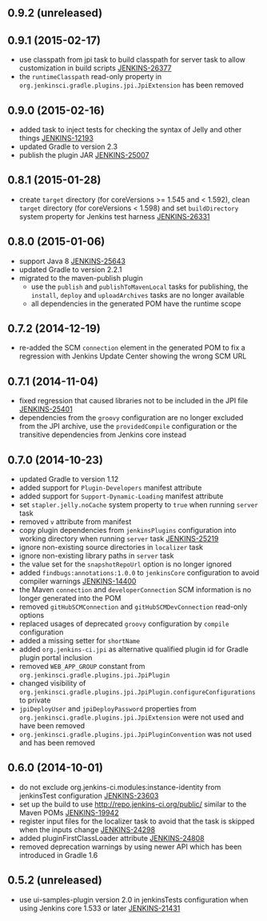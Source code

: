 ## 0.9.2 (unreleased)

## 0.9.1 (2015-02-17)

  * use classpath from jpi task to build classpath for server task to allow customization in build scripts
    [JENKINS-26377](https://issues.jenkins-ci.org/browse/JENKINS-26377)
  * the `runtimeClasspath` read-only property in `org.jenkinsci.gradle.plugins.jpi.JpiExtension` has been removed

## 0.9.0 (2015-02-16)

  * added task to inject tests for checking the syntax of Jelly and other things
    [JENKINS-12193](https://issues.jenkins-ci.org/browse/JENKINS-12193)
  * updated Gradle to version 2.3
  * publish the plugin JAR
    [JENKINS-25007](https://issues.jenkins-ci.org/browse/JENKINS-25007)

## 0.8.1 (2015-01-28)

  * create `target` directory (for coreVersions >= 1.545 and < 1.592), clean `target` directory (for coreVersions
    < 1.598) and set `buildDirectory` system property for Jenkins test harness
    [JENKINS-26331](https://issues.jenkins-ci.org/browse/JENKINS-26331)

## 0.8.0 (2015-01-06)

  * support Java 8
    [JENKINS-25643](https://issues.jenkins-ci.org/browse/JENKINS-25643)
  * updated Gradle to version 2.2.1
  * migrated to the maven-publish plugin
    * use the `publish` and `publishToMavenLocal` tasks for publishing, the `install`, `deploy` and `uploadArchives`
      tasks are no longer available
    * all dependencies in the generated POM have the runtime scope

## 0.7.2 (2014-12-19)

  * re-added the SCM `connection` element in the generated POM to fix a regression with Jenkins Update Center showing
    the wrong SCM URL

## 0.7.1 (2014-11-04)

  * fixed regression that caused libraries not to be included in the JPI file
    [JENKINS-25401](https://issues.jenkins-ci.org/browse/JENKINS-25401)
  * dependencies from the `groovy` configuration are no longer excluded from the JPI archive, use the `providedCompile`
    configuration or the transitive dependencies from Jenkins core instead

## 0.7.0 (2014-10-23)

  * updated Gradle to version 1.12
  * added support for `Plugin-Developers` manifest attribute
  * added support for `Support-Dynamic-Loading` manifest attribute
  * set `stapler.jelly.noCache` system property to `true` when running `server` task
  * removed `v` attribute from manifest
  * copy plugin dependencies from `jenkinsPlugins` configuration into working directory when running `server` task
    [JENKINS-25219](https://issues.jenkins-ci.org/browse/JENKINS-25219)
  * ignore non-existing source directories in `localizer` task
  * ignore non-existing library paths in `server` task
  * the value set for the `snapshotRepoUrl` option is no longer ignored
  * added `findbugs:annotations:1.0.0` to `jenkinsCore` configuration to avoid compiler warnings
    [JENKINS-14400](https://issues.jenkins-ci.org/browse/JENKINS-14400)
  * the Maven `connection` and `developerConnection` SCM information is no longer generated into the POM
  * removed `gitHubSCMConnection` and `gitHubSCMDevConnection` read-only options 
  * replaced usages of deprecated `groovy` configuration by `compile` configuration
  * added a missing setter for `shortName`
  * added `org.jenkins-ci.jpi` as alternative qualified plugin id for Gradle plugin portal inclusion
  * removed `WEB_APP_GROUP` constant from `org.jenkinsci.gradle.plugins.jpi.JpiPlugin`
  * changed visibility of `org.jenkinsci.gradle.plugins.jpi.JpiPlugin.configureConfigurations` to private
  * `jpiDeployUser` and `jpiDeployPassword` properties from `org.jenkinsci.gradle.plugins.jpi.JpiExtension` were not
    used and have been removed
  * `org.jenkinsci.gradle.plugins.jpi.JpiPluginConvention` was not used and has been removed

## 0.6.0 (2014-10-01)

  * do not exclude org.jenkins-ci.modules:instance-identity from jenkinsTest configuration
    [JENKINS-23603](https://issues.jenkins-ci.org/browse/JENKINS-23603)
  * set up the build to use http://repo.jenkins-ci.org/public/ similar to the Maven POMs
    [JENKINS-19942](https://issues.jenkins-ci.org/browse/JENKINS-19942)
  * register input files for the localizer task to avoid that the task is skipped when the inputs change
    [JENKINS-24298](https://issues.jenkins-ci.org/browse/JENKINS-24298)
  * added pluginFirstClassLoader attribute
    [JENKINS-24808](https://issues.jenkins-ci.org/browse/JENKINS-24808)
  * removed deprecation warnings by using newer API which has been introduced in Gradle 1.6 

## 0.5.2 (unreleased)

  * use ui-samples-plugin version 2.0 in jenkinsTests configuration when using Jenkins core 1.533 or later
    [JENKINS-21431](https://issues.jenkins-ci.org/browse/JENKINS-21431)
